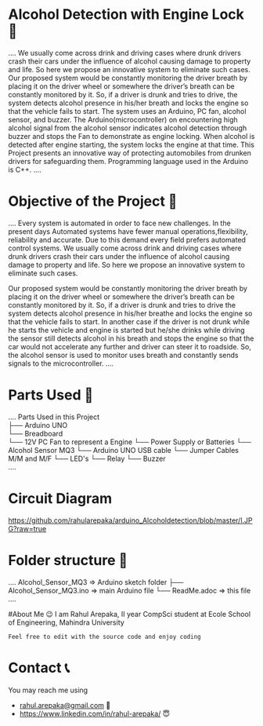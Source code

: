 
# Alcohol Detection with Engine Lock 🥂

....
We usually come across drink and driving cases where drunk drivers crash their cars under the influence of alcohol causing damage to property 
and life. So here we propose an innovative system to eliminate such cases. Our proposed system would be constantly monitoring the driver breath 
by placing it on the driver wheel or somewhere the driver’s breath can be constantly monitored by it. So, if a driver is drunk and tries to drive,
the system detects alcohol presence in his/her breath and locks the engine so that the vehicle fails to start. The system uses an Arduino, PC fan,
alcohol sensor, and buzzer. The Arduino(microcontroller) on encountering high alcohol signal from the alcohol sensor indicates alcohol detection 
through buzzer and stops the Fan to demonstrate as engine locking. When alcohol is detected after engine starting, the system locks the engine at 
that time. This Project presents an innovative way of protecting automobiles from drunken drivers for safeguarding them. Programming language used
in the Arduino is C++.
....


# Objective of the Project 🥅
....
Every system is automated in order to face new challenges. In the present days Automated systems have fewer manual operations,flexibility,
reliability and accurate. Due to this demand every field prefers automated control systems. We usually come across drink and driving cases where
drunk drivers crash their cars under the influence of alcohol
causing damage to property and life. So here we propose an innovative system to eliminate such cases. 

Our proposed system would be constantly monitoring the driver breath by placing it on the driver wheel or somewhere the driver’s breath can be constantly 
monitored by it. So, if a driver is drunk and tries to drive the system detects alcohol presence in his/her breathe and locks the engine so that the 
vehicle fails to start. In another case if the driver is not drunk while he starts the vehicle and engine is started but he/she drinks while driving 
the sensor still detects alcohol in his breath and stops the engine so that the car would not accelerate any further and driver can steer it to roadside. 
So, the alcohol sensor is used to monitor uses breath and constantly sends signals to the microcontroller.
....

# Parts Used 🛒
....
 Parts Used in this Project                
  ├── Arduino UNO       
  └── Breadboard  
  └── 12V PC Fan to represent a Engine
  └── Power Supply or Batteries
  └── Alcohol Sensor MQ3
  └── Arduino UNO USB cable
  └── Jumper Cables M/M and M/F
  └── LED's
  └── Relay
  └── Buzzer              
....

# Circuit Diagram

https://github.com/rahularepaka/arduino_Alcoholdetection/blob/master/l.JPG?raw=true



# Folder structure 📂
....
 Alcohol_Sensor_MQ3                => Arduino sketch folder
  ├── Alcohol_Sensor_MQ3.ino       => main Arduino file
  └── ReadMe.adoc                  => this file
....

#About Me 😉
I am Rahul Arepaka, II year CompSci student at Ecole School of Engineering, Mahindra University
```
Feel free to edit with the source code and enjoy coding
```

# Contact 📞
You may reach me using 

- rahul.arepaka@gmail.com 📧
- https://www.linkedin.com/in/rahul-arepaka/ 😇
